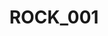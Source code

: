 ---
layout: default
id: 001
title: ROCK_001
date_created: 2021-18-12
description: Rock 001 is what started the whole series. After doing some 3D renders
  utilizing organic materials for another project, I decided to extract just the object
  on its own and put together an art piece using it as the center focus.
thumbnail: /assets/thumbnails/ROCK_001.jpg
link:
  site: Opensea
  url: https://opensea.io/assets/0x495f947276749ce646f68ac8c248420045cb7b5e/66428922170623908602897927467993559262888280850920597510957998049738566402049
metadata:
  -label: Duration
  content: 12s
  -label: BPM
  content: 80
  -label: Key
  content: E maj
  -label: RT
  content: 6:00:00
---